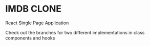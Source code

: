 # IMDB CLONE

React Single Page Application

Check out the branches for two different implementations in class components and hooks
